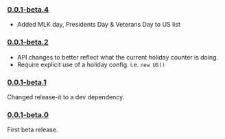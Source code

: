 ### [0.0.1-beta.4](https://github.com/darrinholst/holiday-calculator/releases/tag/0.0.1-beta.1)

* Added MLK day, Presidents Day & Veterans Day to US list

### [0.0.1-beta.2](https://github.com/darrinholst/holiday-calculator/releases/tag/0.0.1-beta.1)

* API changes to better reflect what the current holiday counter is doing.
* Require explicit use of a holiday config. i.e. `new US()`

### [0.0.1-beta.1](https://github.com/darrinholst/holiday-calculator/releases/tag/0.0.1-beta.1)

Changed release-it to a dev dependency.

### [0.0.1-beta.0](https://github.com/darrinholst/holiday-calculator/releases/tag/0.0.1-beta.0)

First beta release.
